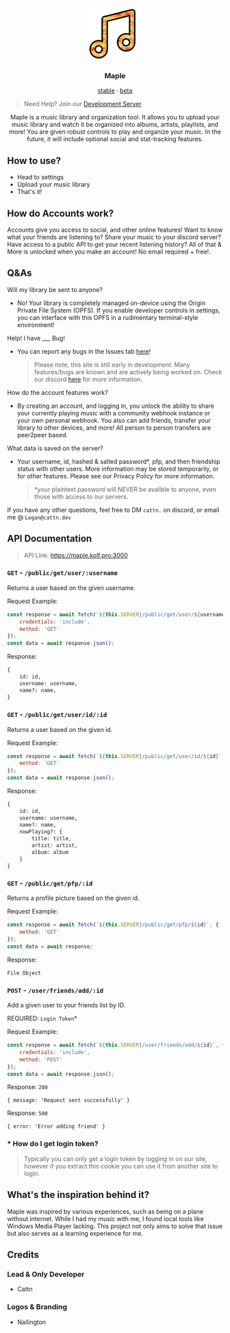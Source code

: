 <p align="center">
    <img src="https://raw.githubusercontent.com/Cattn/Maple/d3edeef4f7bce80170f58220a677d1fecc7c40f2/resources/maple_main_icon.png" width="128" alt="Maple Icon"/>
</p>

<h3 align="center">
    <strong>Maple</strong>
</h3>

<p align="center">
    <a href="https://maple.kolf.pro/" target="_blank">stable</a> · <a href="https://beta.cattn.dev/" target="_blank">beta</a>
</p>

> Need Help? Join our [Development Server](https://discord.gg/Wxrp73HVj4)

<p align="center">
    Maple is a music library and organization tool. It allows you to upload your music library and watch it be organized into albums, artists, playlists, and more! You are given robust controls to play and organize your music. In the future, it will include optional social and stat-tracking features.
</p>

## How to use?

- Head to settings
- Upload your music library
- That's it!

## How do Accounts work?

Accounts give you access to social, and other online features! Want to know what your friends are listening to? Share your music to your discord server? Have access to a public API to get your recent listening history? All of that & More is unlocked when you make an account! No email required + free!.

## Q&As

Will my library be sent to anyone?

- No! Your library is completely managed on-device using the Origin Private File System (OPFS). If you enable developer controls in settings, you can interface with this OPFS in a rudimentary terminal-style environment!

Help! I have \_\_\_ Bug!

- You can report any bugs in the Issues tab [here](https://github.com/Maple-Development/Maple/issues)!
  > Please note, this site is still early in development. Many features/bugs are known and are actively being worked on. Check our discord [here](https://discord.gg/Wxrp73HVj4) for more information.

How do the account features work?

- By creating an account, and logging in, you unlock the ability to share your currently playing music with a community webhook instance or your own personal webhook. You also can add friends, transfer your library to other devices, and more! All person to person transfers are peer2peer based.

What data is saved on the server?

- Your username, id, hashed & salted password\*, pfp, and then friendship status with other users. More information may be stored temporarily, or for other features. Please see our Privacy Policy for more information.
  > \*your plaintext password will NEVER be avalible to anyone, even those with access to our servers.

If you have any other questions, feel free to DM `cattn.` on discord, or email me @ `Logan@cattn.dev`

## API Documentation

> API Link: https://maple.kolf.pro:3000

### `GET` - `/public/get/user/:username`

Returns a user based on the given username.

Request Example:

```js
const response = await fetch(`${this.SERVER}/public/get/user/${username}`, {
	credentials: 'include',
	method: 'GET'
});
const data = await response.json();
```

Response:

```
{
    id: id,
    username: username,
    name?: name,
}
```

### `GET` - `/public/get/user/id/:id`

Returns a user based on the given id.

Request Example:

```js
const response = await fetch(`${this.SERVER}/public/get/user/id/${id}`, {
	method: 'GET'
});
const data = await response.json();
```

Response:

```
{
    id: id,
    username: username,
    name?: name,
    nowPlaying?: {
        title: title,
        artist: artist,
        album: album
    }
}
```

### `GET` - `/public/get/pfp/:id`

Returns a profile picture based on the given id.

Request Example:

```js
const response = await fetch(`${this.SERVER}/public/get/pfp/${id}`, {
	method: 'GET'
});
const data = await response;
```

Response:

```
File Object
```

### `POST` - `/user/friends/add/:id`

Add a given user to your friends list by ID.

REQUIRED: `Login Token`\*

Request Example:

```js
const response = await fetch(`${this.SERVER}/user/friends/add/${id}`, {
	credentials: 'include',
	method: 'POST'
});
const data = await response.json();
```

Response: `200`

```
{ message: 'Request sent successfully' }
```

Response: `500`

```
{ error: 'Error adding friend' }
```

### \* How do I get login token?

> Typically you can only get a login token by logging in on our site, however if you extract this cookie you can use it from another site to login.

## What's the inspiration behind it?

Maple was inspired by various experiences, such as being on a plane without internet. While I had my music with me, I found local tools like Windows Media Player lacking. This project not only aims to solve that issue but also serves as a learning experience for me.

## Credits

### Lead & Only Developer

- Cattn

### Logos & Branding

- Nailington
